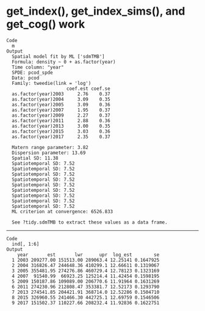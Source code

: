 # get_index(), get_index_sims(), and get_cog() work

    Code
      m
    Output
      Spatial model fit by ML ['sdmTMB']
      Formula: density ~ 0 + as.factor(year)
      Time column: "year"
      SPDE: pcod_spde
      Data: pcod
      Family: tweedie(link = 'log')
                          coef.est coef.se
      as.factor(year)2003     2.76    0.37
      as.factor(year)2004     3.09    0.35
      as.factor(year)2005     3.09    0.36
      as.factor(year)2007     1.95    0.37
      as.factor(year)2009     2.27    0.37
      as.factor(year)2011     2.88    0.36
      as.factor(year)2013     3.00    0.35
      as.factor(year)2015     3.03    0.36
      as.factor(year)2017     2.35    0.37
      
      Matern range parameter: 3.82
      Dispersion parameter: 13.69
      Spatial SD: 11.38
      Spatiotemporal SD: 7.52
      Spatiotemporal SD: 7.52
      Spatiotemporal SD: 7.52
      Spatiotemporal SD: 7.52
      Spatiotemporal SD: 7.52
      Spatiotemporal SD: 7.52
      Spatiotemporal SD: 7.52
      Spatiotemporal SD: 7.52
      Spatiotemporal SD: 7.52
      ML criterion at convergence: 6526.833
      
      See ?tidy.sdmTMB to extract these values as a data frame.

---

    Code
      ind[, 1:6]
    Output
        year       est       lwr      upr  log_est        se
      1 2003 209277.00 151513.00 289063.4 12.25141 0.1647925
      2 2004 316826.47 244648.36 410299.1 12.66611 0.1319067
      3 2005 355481.95 274276.86 460729.4 12.78123 0.1323169
      4 2007  91540.99  66923.25 125214.4 11.42454 0.1598195
      5 2009 150187.86 109089.00 206770.6 11.91964 0.1631269
      6 2011 274230.96 212808.47 353381.7 12.52173 0.1293790
      7 2013 274541.85 204421.91 368714.0 12.52286 0.1504710
      8 2015 326960.55 241466.30 442725.1 12.69759 0.1546506
      9 2017 151502.37 110227.66 208232.4 11.92836 0.1622751

